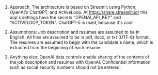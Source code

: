 1) Approach:
The architecture is based on Streamlit using Python, OpenAI's ChatGPT, and ActiveLoop.
At https://share.streamlit.io/ this app's settings have the secrets "OPENAI_API_KEY" and "ACTIVELOOP_TOKEN".
ChatGPT-5 is used, because it's cool!

3) Assumptions:
Job description and resumes are assumed to be in English.
All files are assumed to be in pdf, docx, or txt (UTF-8) format.
The resumes are assumed to begin with the candidate's name, which is extracted from the beginning of each resume.   

4) Anything else:
OpenAI data controls enable sharing of the contents of the job description and resumes with OpenAI.
Confidential information such as social security numbers should not be entered.  
